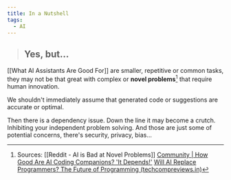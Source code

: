 ```yaml
---
title: In a Nutshell
tags:
  - AI
---
```

> ## Yes, but...

[[What AI Assistants Are Good For]] are smaller, repetitive or common tasks, they may not be that great with complex or **novel problems**[^novel-probs] that require human innovation.

We shouldn't immediately assume that generated code or suggestions are accurate or optimal.

Then there is a dependency issue. Down the line it may become a crutch. Inhibiting your independent problem solving. And those are just some of potential concerns, there's security, privacy, bias...

[^novel-probs]:  Sources:
	[[Reddit - AI is Bad at Novel Problems]]
	[Community | How Good Are AI Coding Companions? 'It Depends!'](https://community.aws/posts/how-good-are-ai-companions-it-depends)
	[Will AI Replace Programmers? The Future of Programming (techcompreviews.in)](https://techcompreviews.in/ai-replace-the-future-of-programming/)
